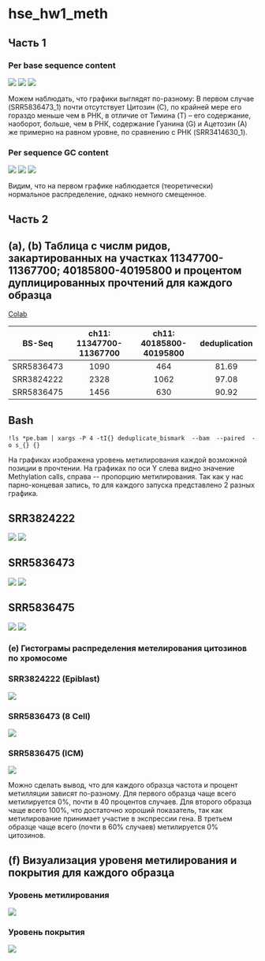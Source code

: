 # hse_hw1_meth

## Часть 1
### Per base sequence content

![](https://github.com/NikitaGubanov0/hse_hw1_meth/blob/main/image/Pbsc%2073_1.png)
![](https://github.com/NikitaGubanov0/hse_hw1_meth/blob/main/image/Pbsc%2073_2.png)
![](https://github.com/NikitaGubanov0/hse_hw1_meth/blob/main/image/Pbsc%20old.png)

Можем наблюдать, что графики выглядят по-разному: В первом случае (SRR5836473_1) почти отсутствует Цитозин (C), по крайней мере его гораздо меньше чем в РНК, в отличие от Тимина (T) – его содержание, наоборот, больше, чем в РНК, cодержание Гуанина (G) и Ацетозин (А) же примерно на равном уровне, по сравнению с РНК (SRR3414630_1).

### Per sequence GC content

![](https://github.com/NikitaGubanov0/hse_hw1_meth/blob/main/image/PsGCc%2073_1.png)
![](https://github.com/NikitaGubanov0/hse_hw1_meth/blob/main/image/PsGCc%2073_2.png)
![](https://github.com/NikitaGubanov0/hse_hw1_meth/blob/main/image/PbGCc%20old.png)

Видим, что на первом графике наблюдается (теоретически) нормальное распределение, однако немного смещенное.

## Часть 2


## (a), (b) Таблица с числм ридов, закартированных на участках 11347700-11367700; 40185800-40195800 и процентом дуплицированных прочтений для каждого образца

[Colab](https://colab.research.google.com/drive/1D5meH77a5aq3I9EfYKwNjglxfTfjAnye#scrollTo=RQAK_lggxsXi)


| BS-Seq | ch11: 11347700-11367700 | ch11: 40185800-40195800 | deduplication |
|:------:|:-----------------------:|:-----------------------:|:-------------:|
| SRR5836473 | 1090 | 464 | 81.69 |
| SRR3824222 | 2328 |	1062|	97.08 |
| SRR5836475 | 1456 | 630 | 90.92 |


## Bash
```
!ls *pe.bam | xargs -P 4 -tI{} deduplicate_bismark  --bam  --paired  -o s_{} {}
```

На графиках изображена уровень метилирования каждой возможной позиции в прочтении. На графиках по оси Y слева видно значение Methylation calls, справа -- пропорцию метилирования. Так как у нас парно-концевая запись, то для каждого запуска представлено 2 разных графика.

## SRR3824222

![](https://github.com/NikitaGubanov0/hse_hw1_meth/blob/main/image/Bismark_M-bias%20Read_1_22.png)
![](https://github.com/NikitaGubanov0/hse_hw1_meth/blob/main/image/Bismark_M-bias%20Read_2_22.png)

## SRR5836473

![](https://github.com/NikitaGubanov0/hse_hw1_meth/blob/main/image/Bismark_M-bias%20Read_1_73.png)
![](https://github.com/NikitaGubanov0/hse_hw1_meth/blob/main/image/Bismark_M-bias%20Read_2_73.png)

## SRR5836475

![](https://github.com/NikitaGubanov0/hse_hw1_meth/blob/main/image/Bismark_M-bias%20Read_1_75.png)
![](https://github.com/NikitaGubanov0/hse_hw1_meth/blob/main/image/Bismark_M-bias%20Read_2_75.png)

### (e) Гистограмы распределения метелирования цитозинов по хромосоме
### SRR3824222 (Epiblast)

![](https://github.com/NikitaGubanov0/hse_hw1_meth/blob/main/image/Epiblast.png)

### SRR5836473 (8 Cell)

![](https://github.com/NikitaGubanov0/hse_hw1_meth/blob/main/image/8cell.png)

### SRR5836475 (ICM)

![](https://github.com/NikitaGubanov0/hse_hw1_meth/blob/main/image/ICM.png)

Можно сделать вывод, что для каждого образца частота и процент метилляции зависят по-разному. Для первого образца чаще всего метилируется 0%, почти в 40 процентов случаев. Для второго образца чаще всего 100%, что достаточно хороший показатель, так как метилирование принимает участие в экспрессии гена. В третьем образце чаще всего (почти в 60% случаев) метилируется 0% цитозинов.

## (f) Визуализация уровеня метилирования и покрытия для каждого образца

### Уровень метилирования

![](https://github.com/NikitaGubanov0/hse_hw1_meth/blob/main/image/plot_1.png)

### Уровень покрытия

![](https://github.com/NikitaGubanov0/hse_hw1_meth/blob/main/image/plot_2.png)
